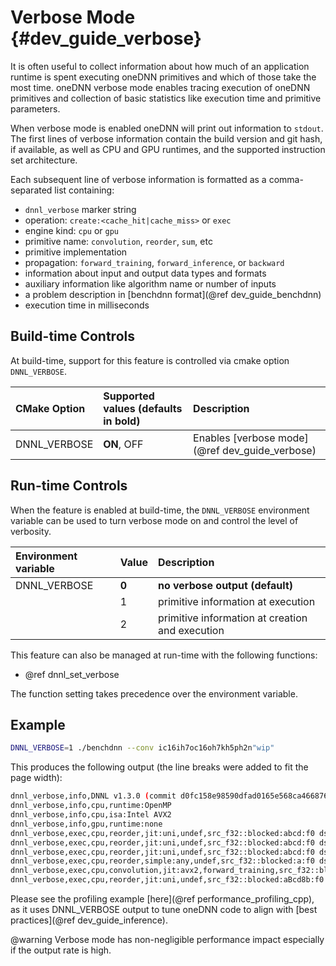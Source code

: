 Verbose Mode {#dev_guide_verbose}
========================================================

It is often useful to collect information about how much of an application
runtime is spent executing oneDNN primitives and which of those take
the most time. oneDNN verbose mode enables tracing execution of oneDNN
primitives and collection of basic statistics like execution time and
primitive parameters.

When verbose mode is enabled oneDNN will print out information to `stdout`.
The first lines of verbose information contain the build version and git hash,
if available, as well as CPU and GPU runtimes, and the supported instruction
set architecture.

Each subsequent line of verbose information is formatted as a comma-separated list
containing:
- `dnnl_verbose` marker string
- operation: `create:<cache_hit|cache_miss>` or `exec`
- engine kind: `cpu` or `gpu`
- primitive name: `convolution`, `reorder`, `sum`, etc
- primitive implementation
- propagation: `forward_training`, `forward_inference`, or `backward`
- information about input and output data types and formats
- auxiliary information like algorithm name or number of inputs
- a problem description in [benchdnn format](@ref dev_guide_benchdnn)
- execution time in milliseconds

## Build-time Controls

At build-time, support for this feature is controlled via cmake option
`DNNL_VERBOSE`.

| CMake Option                | Supported values (defaults in bold) | Description
| :---                        | :---                                | :---
| DNNL_VERBOSE                | **ON**, OFF                         | Enables [verbose mode](@ref dev_guide_verbose)

## Run-time Controls

When the feature is enabled at build-time, the `DNNL_VERBOSE` environment
variable can be used to turn verbose mode on and control the level of verbosity.

| Environment variable | Value            | Description
| :---                 | :---             | :---
| DNNL_VERBOSE         | **0**            | **no verbose output (default)**
|                      | 1                | primitive information at execution
|                      | 2                | primitive information at creation and execution

This feature can also be managed at run-time with the following functions:
* @ref dnnl_set_verbose

The function setting takes precedence over the environment variable.

## Example

~~~sh
DNNL_VERBOSE=1 ./benchdnn --conv ic16ih7oc16oh7kh5ph2n"wip"
~~~

This produces the following output (the line breaks were added to fit the page width):

~~~sh
dnnl_verbose,info,DNNL v1.3.0 (commit d0fc158e98590dfad0165e568ca466876a794597)
dnnl_verbose,info,cpu,runtime:OpenMP
dnnl_verbose,info,cpu,isa:Intel AVX2
dnnl_verbose,info,gpu,runtime:none
dnnl_verbose,exec,cpu,reorder,jit:uni,undef,src_f32::blocked:abcd:f0 dst_f32::blocked:aBcd8b:f0,,,2x16x7x7,0.0200195
dnnl_verbose,exec,cpu,reorder,jit:uni,undef,src_f32::blocked:abcd:f0 dst_f32::blocked:ABcd8b8a:f0,,,16x16x5x5,0.0251465
dnnl_verbose,exec,cpu,reorder,jit:uni,undef,src_f32::blocked:abcd:f0 dst_f32::blocked:aBcd8b:f0,,,2x16x7x7,0.0180664
dnnl_verbose,exec,cpu,reorder,simple:any,undef,src_f32::blocked:a:f0 dst_f32::blocked:a:f0,,,16,0.0229492
dnnl_verbose,exec,cpu,convolution,jit:avx2,forward_training,src_f32::blocked:aBcd8b:f0 wei_f32::blocked:ABcd8b8a:f0 bia_f32::blocked:a:f0 dst_f32::blocked:aBcd8b:f0,,alg:convolution_direct,mb2_ic16oc16_ih7oh7kh5sh1dh0ph2_iw7ow7kw5sw1dw0pw2,0.0390625
dnnl_verbose,exec,cpu,reorder,jit:uni,undef,src_f32::blocked:aBcd8b:f0 dst_f32::blocked:abcd:f0,,,2x16x7x7,0.173096
~~~

Please see the profiling example [here](@ref performance_profiling_cpp), as it uses
DNNL_VERBOSE output to tune oneDNN code to align with
[best practices](@ref dev_guide_inference).

@warning
Verbose mode has non-negligible performance impact especially if the output
rate is high.

